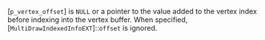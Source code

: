 [`p_vertex_offset`] is `NULL` or a pointer to the value added to the
vertex index before indexing into the vertex buffer.
When specified, [`MultiDrawIndexedInfoEXT`]::`offset` is
ignored.